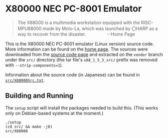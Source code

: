 X80000 NEC PC-8001 Emulator
===========================

> The X88000 is a multimedia workstation equipped with the RISC-MPU88000
> made by Moto-La, which was launched by 〇HARP as a way to recover from
> the disaster.
                 --Home Page


This is the X80000 NEC PC-8001 emulator (Linux version) source code. More
information can be found on the [home page][x88home]. The sources were
downloaded from the [source code page][x88src] and extracted on the
`vendor` branch under the `src/` directory (the tar file's `x88_1_5_3_src/`
prefix was removed with `--strip-components=1`).

Information about the source code (in Japanese) can be found in
[`src/X88000Src.txt`](src/X88000Src.txt).


Building and Running
---------------------

The `setup` script will install the packages needed to build this. (This
works only on Debian-based systems at the moment.)

    ./setup
    (cd src/ && make -j8)
    src/X88000


<!-------------------------------------------------------------------->
[x88home]: https://quagma.sakura.ne.jp/manuke/x88000.html
[x88src]: https://quagma.sakura.ne.jp/manuke/x88src.html
